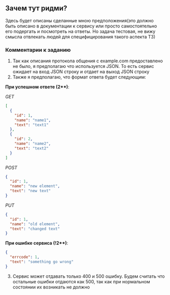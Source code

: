 ## Зачем тут ридми?

Здесь будет описаны сделанные мною предположения(это должно быть описано в документации к сервису или просто самостоятельно его подергать и посмотреть на ответы. Но задача тестовая, не вижу смысла отвлекать людей для специфицирования такого аспекта ТЗ)

### Комментарии к заданию

1. Так как описания протокола общения с example.com предоставлено не было, я предполагаю что используется JSON. То есть сервис ожидает на вход JSON строку и отдает на выход JSON строку
2. Также я предполагаю, что формат ответа будет следующим:

**При успешном ответе (2\*\*)**:

_GET_

```json
[
  {
    "id": 1,
    "name": "name1",
    "text": "text1"
  },
  {
    "id": 2,
    "name": "name2",
    "text": "text2"
  }
]
```

_POST_

```json
{
  "id": 1,
  "name": "new element",
  "text": "new text"
}
```

_PUT_

```json
{
  "id": 1,
  "name": "old element",
  "text": "changed text"
}
```

**При ошибке сервиса (!2\*\*)**:

```json
{
  "errcode": 1,
  "text": "something go wrong"
}
```

3. Сервис может отдавать только 400 и 500 ошибку. Будем считать что остальные ошибки отдаются как 500, так как при нормальном состоянии их возникать не должно